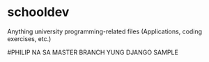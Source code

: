 # schooldev
Anything university programming-related files (Applications, coding exercises, etc.)

#PHILIP NA SA MASTER BRANCH YUNG DJANGO SAMPLE
